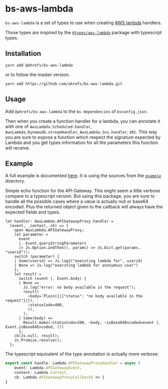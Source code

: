 # bs-aws-lambda

`bs-aws-lambda` is a set of types to use when creating [AWS
lambda](http://docs.aws.amazon.com/lambda) handlers.

Those types are inspired by the
[`@types/aws-lambda`](https://www.npmjs.com/package/@types/aws-lambda)
package with typescript types.

## Installation

```
yarn add @ahrefs/bs-aws-lambda
```

or to follow the master version:

```
yarn add https://github.com/ahrefs/bs-aws-lambda.git
```

## Usage

Add `@ahrefs/bs-aws-lambda` to the `bs-dependencies` of `bsconfig.json`.

Then when you create a function handler for a lambda, you can annotate
it with one of `AwsLambda.Scheduled.handler`,
`AwsLambda.Dynamodb.streamHandler`, `AwsLambda.Sns.handler`, etc. This
way you are sure to expose a function which respect the signature
expected by Lambda and you get types information for all the
parameters this function will receive.

## Example

A full example is documented
[here](https://tech.ahrefs.com/create-aws-lambda-using-reasonml-and-bucklescript-15a0820ff55b). It
is using the sources from the [`example`](example) directory.

Simple echo function for the API Gateway. This might seem a little
verbose compare to a typescript version. But using this package, you
are sure to handle all the possible cases where a value is actually
null or base64 encoded. Plus the returned object given to the callback
will always have the expected fields and types.

```reason
let handler: AwsLambda.APIGatewayProxy.handler =
  (event, _context, cb) => {
    open AwsLambda.APIGatewayProxy;
    let parameter =
      event
      |. Event.queryStringParameters
      |> Js.Option.andThen((. params) => Js.Dict.get(params, "userid"));
    switch (parameter) {
    | Some(userid) => Js.log2("executing lambda for", userid)
    | None => Js.log("executing lambda for anonymous user")
    };
    let result =
      switch (event |. Event.body) {
      | None =>
        Js.log("error: no body available in the request");
        result(
          ~body=`Plain({|{"status": "no body available in the request"}|}),
          ~statusCode=400,
          (),
        );
      | Some(body) =>
        Result.make(~statusCode=200, ~body, ~isBase64Encoded=event |. Event.isBase64Encoded, ())
      };
    cb(Js.null, result);
    Js.Promise.resolve();
  };
```

The typescript equivalent of the type annotation is actually more verbose:

```typescript
export const handle: Lambda.APIGatewayProxyHandler = async (
    event: Lambda.APIGatewayEvent,
    context: Lambda.Context,
    cb: Lambda.APIGatewayProxyCallback) => {
}
```
